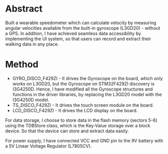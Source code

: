 # Abstract
Built a wearable speedometer which can calculate velocity by measuring angular velocities available from the built-in gyroscope (L3GD20) - without a GPS. In addition, I have achieved seamless data accessibility by implementing the UI system, so that users can record and extract their walking data in any place. 
# Method
- GYRO_DISCO_F429ZI - It drives the Gyroscope on the board, which only works on L3GD20, but the Gyroscope on STM32F429ZI discovery is I3G4250D. Hence, I have modified all the Gyroscope structures and functions in the driver libraries, by replacing the L3GD20 model with the I3G4250D model.
- TS_DISCO_F429ZI - It drives the touch screen module on the board.
- LCD_DISCO_F429ZI - It drives the LCD display on the board.

For data storage, I choose to store data in the flash memory (sectors 5-6) using the TDBStore class, which is the Key-Value storage over a block device. So that the device can store and extract data easily. 

For power supply, I have connected VCC and GND pin to the 9V battery with a 5V Linear Voltage Regulator (L7805CV).
